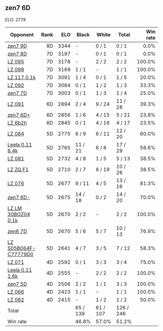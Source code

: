 ## zen7 6D ##

ELO: 2779

Opponent | Rank | ELO | Black | White | Total | Win rate
---------|-----:|----:|-------|-------|-------|-------:
[zen7 9D](zen7%209D.md) | 8D | 3344 | - | 0 / 1 | 0 / 1 | 0.0%
[zen7 8D](zen7%208D.md) | 7D | 3197 | - | 0 / 1 | 0 / 1 | 0.0%
[LZ 095](LZ%20095.md) | 7D | 3178 | - | 2 / 2 | 2 / 2 | 100.0%
[LZ 098](LZ%20098.md) | 7D | 3169 | 1 / 1 | - | 1 / 1 | 100.0%
[LZ 117 0.1k](LZ%20117%200.1k.md) | 7D | 3091 | 1 / 4 | 0 / 1 | 1 / 5 | 20.0%
[LZ 092](LZ%20092.md) | 7D | 3084 | 0 / 1 | 1 / 2 | 1 / 3 | 33.3%
[zen7 7D](zen7%207D.md) | 7D | 3003 | 0 / 1 | 1 / 3 | 1 / 4 | 25.0%
[LZ 091](LZ%20091.md) | 6D | 2894 | 2 / 4 | 9 / 24 | 11 / 28 | 39.3%
[zen7 6D+](zen7%206D+.md) | 6D | 2856 | 1 / 6 | 4 / 15 | 5 / 21 | 23.8%
[LZ 6b2h](LZ%206b2h.md) | 6D | 2845 | 0 / 1 | 4 / 16 | 4 / 17 | 23.5%
[LZ 084](LZ%20084.md) | 5D | 2775 | 6 / 9 | 6 / 11 | 12 / 20 | 60.0%
[Leela 0.11 6.4k](Leela%200.11%206.4k.md) | 5D | 2765 | 11 / 21 | 6 / 8 | 17 / 29 | 58.6%
[LZ 081](LZ%20081.md) | 5D | 2732 | 4 / 8 | 1 / 5 | 5 / 13 | 38.5%
[LZ ZQ F1](LZ%20ZQ%20F1.md) | 5D | 2710 | 2 / 7 | 8 / 19 | 10 / 26 | 38.5%
[LZ 076](LZ%20076.md) | 5D | 2677 | 9 / 11 | 4 / 5 | 13 / 16 | 81.3%
[zen7 6D-](zen7%206D-.md) | 5D | 2675 | 14 / 18 | 0 / 2 | 14 / 20 | 70.0%
[LZ LM 30BOZ04 0.1k](LZ%20LM%2030BOZ04%200.1k.md) | 5D | 2670 | 2 / 2 | - | 2 / 2 | 100.0%
[zen6 7D](zen6%207D.md) | 5D | 2670 | 5 / 6 | 5 / 7 | 10 / 13 | 76.9%
[LZ S05B064F-C77779D0](LZ%20S05B064F-C77779D0.md) | 5D | 2641 | 4 / 7 | 3 / 5 | 7 / 12 | 58.3%
[LZ 071](LZ%20071.md) | 4D | 2592 | 0 / 1 | 3 / 3 | 3 / 4 | 75.0%
[Leela 0.11 1.6k](Leela%200.11%201.6k.md) | 4D | 2555 | - | 2 / 2 | 2 / 2 | 100.0%
[zen7 5D](zen7%205D.md) | 4D | 2506 | 2 / 2 | 1 / 1 | 3 / 3 | 100.0%
[LZ 066](LZ%20066.md) | 4D | 2423 | 1 / 1 | - | 1 / 1 | 100.0%
[LZ 062](LZ%20062.md) | 4D | 2415 | - | 1 / 2 | 1 / 2 | 50.0%
Total | | | 65 / 139 | 61 / 107 | 126 / 246 | 
Win rate| | | 46.8% | 57.0% | 51.2% | 
